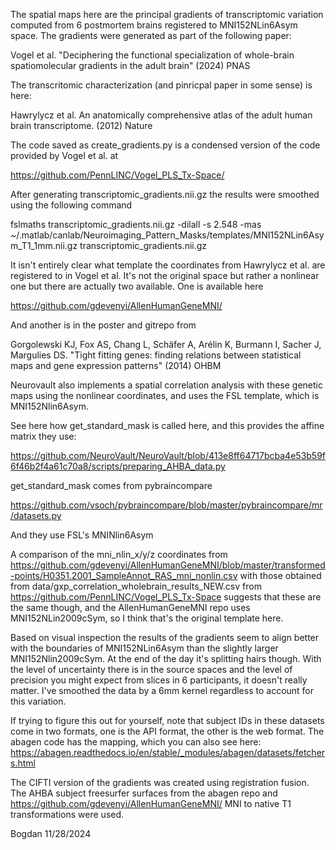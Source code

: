 The spatial maps here are the principal gradients of transcriptomic variation computed 
from 6 postmortem brains registered to MNI152NLin6Asym space. The gradients were
generated as part of the following paper:

Vogel et al. "Deciphering the functional specialization of whole-brain spatiomolecular gradients in the adult brain" (2024) PNAS

The transcritomic characterization (and pinricpal paper in some sense) is here:

Hawrylycz et al. An anatomically comprehensive atlas of the adult human brain transcriptome. (2012) Nature

The code saved as create_gradients.py is a condensed version of the code provided by Vogel et al. at

https://github.com/PennLINC/Vogel_PLS_Tx-Space/

After generating transcriptomic_gradients.nii.gz the results were smoothed using the following command

fslmaths transcriptomic_gradients.nii.gz -dilall -s 2.548 -mas ~/.matlab/canlab/Neuroimaging_Pattern_Masks/templates/MNI152NLin6Asym_T1_1mm.nii.gz transcriptomic_gradients.nii.gz

It isn't entirely clear what template the coordinates from Hawrylycz et al. are registered to in Vogel et al. It's
not the original space but rather a nonlinear one but there are actually two available. One is available here 

https://github.com/gdevenyi/AllenHumanGeneMNI/

And another is in the poster and gitrepo from 

Gorgolewski KJ, Fox AS, Chang L, Schäfer A, Arélin K, Burmann I, Sacher J, Margulies DS. "Tight fitting genes: finding relations between statistical maps and gene expression patterns" (2014) OHBM

Neurovault also implements a spatial correlation analysis with these genetic maps using the nonlinear coordinates, and
uses the FSL template, which is MNI152Nlin6Asym.

See here how get_standard_mask is called here, and this provides the affine matrix they use:

https://github.com/NeuroVault/NeuroVault/blob/413e8ff64717bcba4e53b59f6f46b2f4a61c70a8/scripts/preparing_AHBA_data.py

get_standard_mask comes from pybraincompare

https://github.com/vsoch/pybraincompare/blob/master/pybraincompare/mr/datasets.py

And they use FSL's MNINlin6Asym

A comparison of the mni_nlin_x/y/z coordinates from 
https://github.com/gdevenyi/AllenHumanGeneMNI/blob/master/transformed-points/H0351.2001_SampleAnnot_RAS_mni_nonlin.csv
with those obtained from data/gxp_correlation_wholebrain_results_NEW.csv from https://github.com/PennLINC/Vogel_PLS_Tx-Space
suggests that these are the same though, and the AllenHumanGeneMNI repo uses MNI152NLin2009cSym, so I think that's the
original template here.

Based on visual inspection the results of the gradients seem to align better with the boundaries of MNI152NLin6Asym 
than the slightly larger MNI152Nlin2009cSym. At the end of the day it's splitting hairs though. With the level of 
uncertainty there is in the source spaces and the level of precision you might expect from slices in 6 participants, 
it doesn't really matter. I've smoothed the data by a 6mm kernel regardless to account for this variation.

If trying to figure this out for yourself, note that subject IDs in these datasets come in two formats, one is the API
format, the other is the web format. The abagen code has the mapping, which you can also see here:
https://abagen.readthedocs.io/en/stable/_modules/abagen/datasets/fetchers.html


The CIFTI version of the gradients was created using registration fusion. The AHBA subject freesurfer surfaces from 
the abagen repo and https://github.com/gdevenyi/AllenHumanGeneMNI/ MNI to native T1 transformations were used.

Bogdan
11/28/2024
